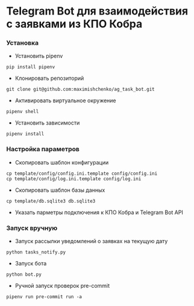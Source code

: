 # Telegram Bot для взаимодействия с заявками из КПО Кобра

### Установка
* Установить pipenv

```
pip install pipenv
```

* Клонировать репозиторий

```
git clone git@github.com:maximishchenko/ag_task_bot.git
```

* Активировать виртуальное окружение

```
pipenv shell
```

* Установить зависимости

```
pipenv install
```

### Настройка параметров

* Скопировать шаблон конфигурации

```
cp template/config/config.ini.template config/config.ini
cp template/config/log.ini.template config/log.ini
```

* Скопировать шаблон базы данных
```
cp template/db.sqlite3 db.sqlite3
```

* Указать парметры подключения к КПО Кобра и Telegram Bot API

### Запуск вручную

* Запуск рассылки уведомлений о заявках на текущую дату

```
python tasks_notify.py
```

* Запуск бота

```
python bot.py
```

* Ручной запуск проверок pre-commit
```
pipenv run pre-commit run -a
```
